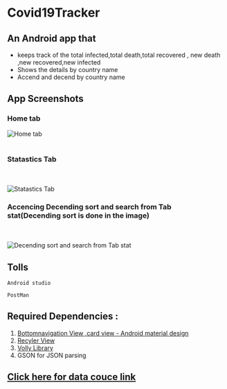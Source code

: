 # Covid19Tracker

## An Android app that 

* keeps track of the total infected,total death,total recovered , new death ,new recovered,new infected
* Shows the details by country name
* Accend and decend by country name

## App Screenshots

### Home tab
![Home tab](https://github.com/PlabonKumarsaha/Covid19Tracker/blob/master/img/115822367_770355600404063_7032126148418135679_n.jpg)
<br><br>

### Statastics Tab
<br><br>
![Statastics Tab](https://github.com/PlabonKumarsaha/Covid19Tracker/blob/master/img/115912435_1026119047807537_1200504976755290649_n.jpg)

### Accencing Decending sort and search from Tab stat(Decending sort is done in the image)
<br><br>
![Decending sort and search from Tab stat](https://github.com/PlabonKumarsaha/Covid19Tracker/blob/master/img/109316744_404463703846197_7591293020354454844_n.jpg)



## Tolls
 ```
 Android studio

 PostMan
 ```

## Required Dependencies : 

 
1. [Bottomnavigation View ,card view - Android material design](https://material.io/develop/android/docs/getting-started/) <br>
2. [Recyler View](https://developer.android.com/jetpack/androidx/releases/recyclerview) <br>
3. [Volly Library](https://developer.android.com/training/volley) <br>
4. GSON for JSON parsing

##  [Click here for data couce link](https://api.covid19api.com/summary)



